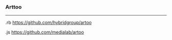 ### Arttoo
---
.rb
https://github.com/hybridgroup/artoo

.js
https://github.com/medialab/artoo

```
```

```
```

```
```



